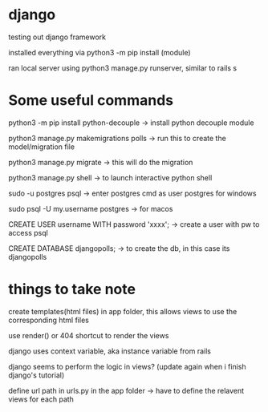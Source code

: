 # django
testing out django framework

installed everything via python3 -m pip install (module)

ran local server using python3 manage.py runserver, similar to rails s

# Some useful commands

python3 -m pip install python-decouple -> install python decouple module

python3 manage.py makemigrations polls -> run this to create the model/migration file

python3 manage.py migrate -> this will do the migration

python3 manage.py shell -> to launch interactive python shell

sudo -u postgres psql -> enter postgres cmd as user postgres for windows

sudo psql -U my.username postgres -> for macos

CREATE USER username WITH password 'xxxx'; -> create a user with pw to access psql

CREATE DATABASE djangopolls; -> to create the db, in this case its djangopolls

# things to take note

create templates(html files) in app folder, this allows views to use the corresponding html files

use render() or 404 shortcut to render the views

django uses context variable, aka instance variable from rails

django seems to perform the logic in views? (update again when i finish django's tutorial)

define url path in urls.py in the app folder -> have to define the relavent views for each path

